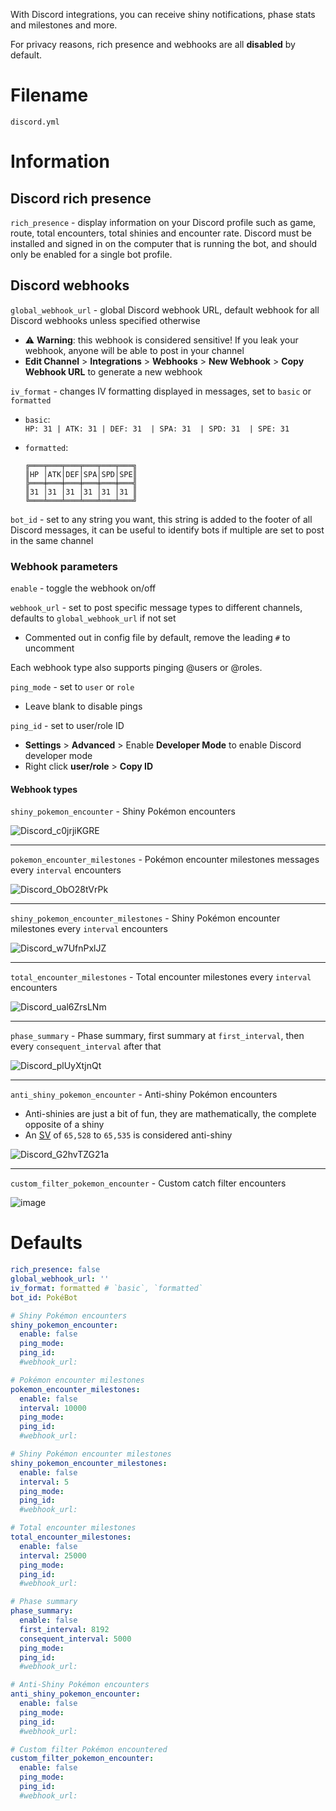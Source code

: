 With Discord integrations, you can receive shiny notifications, phase stats and milestones and more.

For privacy reasons, rich presence and webhooks are all **disabled** by default.

# Filename
`discord.yml`

# Information
## Discord rich presence
`rich_presence` - display information on your Discord profile such as game, route, total encounters, total shinies and encounter rate. Discord must be installed and signed in on the computer that is running the bot, and should only be enabled for a single bot profile.

## Discord webhooks
`global_webhook_url` - global Discord webhook URL, default webhook for all Discord webhooks unless specified otherwise
- ⚠ **Warning**: this webhook is considered sensitive! If you leak your webhook, anyone will be able to post in your channel
- **Edit Channel** > **Integrations** > **Webhooks** > **New Webhook** > **Copy Webhook URL** to generate a new webhook

`iv_format` - changes IV formatting displayed in messages, set to `basic` or `formatted`
- `basic`: <br>`HP: 31 | ATK: 31 | DEF: 31  | SPA: 31  | SPD: 31  | SPE: 31`

- `formatted`:
  ```
  ╔═══╤═══╤═══╤═══╤═══╤═══╗
  ║HP │ATK│DEF│SPA│SPD│SPE║
  ╠═══╪═══╪═══╪═══╪═══╪═══╣
  ║31 │31 │31 │31 │31 │31 ║
  ╚═══╧═══╧═══╧═══╧═══╧═══╝
  ```

`bot_id` - set to any string you want, this string is added to the footer of all Discord messages, it can be useful to identify bots if multiple are set to post in the same channel

### Webhook parameters
`enable` - toggle the webhook on/off

`webhook_url` - set to post specific message types to different channels, defaults to `global_webhook_url` if not set
- Commented out in config file by default, remove the leading `#` to uncomment

Each webhook type also supports pinging @users or @roles.

`ping_mode` - set to `user` or `role`
- Leave blank to disable pings

`ping_id` - set to user/role ID
- **Settings** > **Advanced** > Enable **Developer Mode** to enable Discord developer mode
- Right click **user/role** > **Copy ID**

#### Webhook types
`shiny_pokemon_encounter` - Shiny Pokémon encounters

![Discord_c0jrjiKGRE](https://github.com/40Cakes/pokebot-gen3/assets/16377135/e1706b41-5f89-40b4-918d-30d6e8fa92c2)

***

`pokemon_encounter_milestones` - Pokémon encounter milestones messages every `interval` encounters

![Discord_ObO28tVrPk](https://github.com/40Cakes/pokebot-gen3/assets/16377135/5c4698f0-07cf-4289-aa4e-6398f56422e0)

***

`shiny_pokemon_encounter_milestones` - Shiny Pokémon encounter milestones every `interval` encounters

![Discord_w7UfnPxlJZ](https://github.com/40Cakes/pokebot-gen3/assets/16377135/6d6e9b85-c8b4-4c15-8970-eb86e3b712ab)

***

`total_encounter_milestones` - Total encounter milestones every `interval` encounters

![Discord_ual6ZrsLNm](https://github.com/40Cakes/pokebot-gen3/assets/16377135/f6a82866-fbb3-4192-a771-f0b298bc12ec)

***

`phase_summary` - Phase summary, first summary at `first_interval`, then every `consequent_interval` after that

![Discord_plUyXtjnQt](https://github.com/40Cakes/pokebot-gen3/assets/16377135/573a638b-fe4e-4f16-95dd-31f0f750a517)

***

`anti_shiny_pokemon_encounter` - Anti-shiny Pokémon encounters
- Anti-shinies are just a bit of fun, they are mathematically, the complete opposite of a shiny
- An [SV](https://bulbapedia.bulbagarden.net/wiki/Personality_value#Shininess) of `65,528` to `65,535` is considered anti-shiny

![Discord_G2hvTZG21a](https://github.com/40Cakes/pokebot-gen3/assets/16377135/3f04d1cf-4040-4163-80d2-13cac84eed1f)

***

`custom_filter_pokemon_encounter` - Custom catch filter encounters

![image](https://github.com/40Cakes/pokebot-gen3/assets/16377135/9a52da68-5e3b-4f59-b222-18c4ed793c59)

# Defaults
```yml
rich_presence: false
global_webhook_url: ''
iv_format: formatted # `basic`, `formatted`
bot_id: PokéBot

# Shiny Pokémon encounters
shiny_pokemon_encounter:
  enable: false
  ping_mode:
  ping_id:
  #webhook_url:

# Pokémon encounter milestones
pokemon_encounter_milestones:
  enable: false
  interval: 10000
  ping_mode:
  ping_id:
  #webhook_url:

# Shiny Pokémon encounter milestones
shiny_pokemon_encounter_milestones:
  enable: false
  interval: 5
  ping_mode:
  ping_id:
  #webhook_url:

# Total encounter milestones
total_encounter_milestones:
  enable: false
  interval: 25000
  ping_mode:
  ping_id:
  #webhook_url:

# Phase summary
phase_summary:
  enable: false
  first_interval: 8192
  consequent_interval: 5000
  ping_mode:
  ping_id:
  #webhook_url:

# Anti-Shiny Pokémon encounters
anti_shiny_pokemon_encounter:
  enable: false
  ping_mode:
  ping_id:
  #webhook_url:

# Custom filter Pokémon encountered
custom_filter_pokemon_encounter:
  enable: false
  ping_mode:
  ping_id:
  #webhook_url:
```